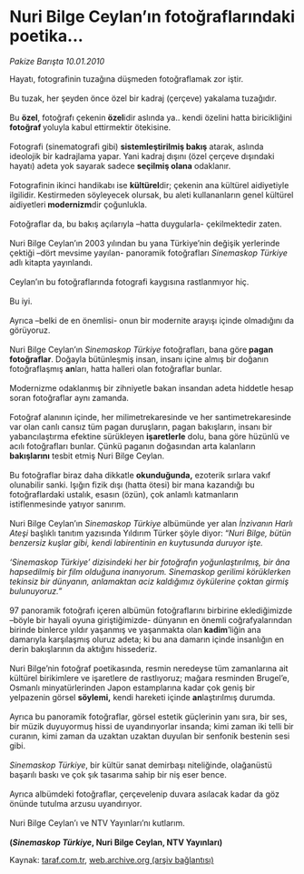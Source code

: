 # Nuri Bilge Ceylan’ın fotoğraflarındaki poetika...

*Pakize Barışta 10.01.2010*

<div class="yazi">Hayatı, fotografinin tuzağına düşmeden fotoğraflamak zor iştir. <br/><br/>Bu tuzak, her şeyden önce özel bir kadraj (çerçeve) yakalama tuzağıdır. <br/><br/>Bu <b>özel</b>, fotoğrafı çekenin <b>özel</b>idir aslında ya.. kendi özelini hatta biricikliğini <b>fotoğraf </b>yoluyla kabul ettirmektir ötekisine. <br/><br/>Fotografi (sinematografi gibi) <b>sistemleştirilmiş bakış</b> atarak, aslında ideolojik bir kadrajlama yapar. Yani kadraj dışını (özel çerçeve dışındaki hayatı) adeta yok sayarak sadece <b>seçilmiş olana</b> odaklanır. <br/><br/>Fotografinin ikinci handikabı ise <b>kültürel</b>dir; çekenin ana kültürel aidiyetiyle ilgilidir. Kestirmeden söyleyecek olursak, bu aleti kullananların genel kültürel aidiyetleri<b> modernizm</b>dir çoğunlukla. <br/><br/>Fotoğraflar da, bu bakış açılarıyla –hatta duygularla- çekilmektedir zaten. <br/><br/>Nuri Bilge Ceylan’ın 2003 yılından bu yana Türkiye’nin değişik yerlerinde çektiği –dört mevsime yayılan- panoramik fotoğrafları<i> Sinemaskop Türkiye<b> </b></i>adlı kitapta yayınlandı. <br/><br/>Ceylan’ın bu fotoğraflarında fotografi kaygısına rastlanmıyor hiç. <br/><br/>Bu iyi. <br/><br/>Ayrıca –belki de en önemlisi- onun bir modernite arayışı içinde olmadığını da görüyoruz. <br/><br/>Nuri Bilge Ceylan’ın<i> Sinemaskop Türkiye</i> fotoğrafları, bana göre<b> pagan fotoğraflar</b>. Doğayla bütünleşmiş insan, insanı içine almış bir doğanın fotoğraflaşmış <b>an</b>ları, hatta halleri olan fotoğraflar bunlar. <br/><br/>Modernizme odaklanmış bir zihniyetle bakan insandan adeta hiddetle hesap soran fotoğraflar aynı zamanda. <br/><br/>Fotoğraf alanının içinde, her milimetrekaresinde ve her santimetrekaresinde var olan canlı cansız tüm pagan duruşların, pagan bakışların, insanı bir yabancılaştırma efektine sürükleyen <b>işaretlerle</b> dolu, bana göre hüzünlü ve acılı fotoğrafları bunlar. Çünkü paganın doğasından arta kalanların <b>bakışlarını</b> tesbit etmiş Nuri Bilge Ceylan. <br/><br/>Bu fotoğraflar biraz daha dikkatle <b>okunduğunda,</b> ezoterik sırlara vakıf olunabilir sanki. Işığın fizik dışı (hatta ötesi) bir mana kazandığı bu fotoğraflardaki ustalık, esasın (özün), çok anlamlı katmanların istiflenmesinde yatıyor sanırım. <br/><br/>Nuri Bilge Ceylan’ın<i> Sinemaskop Türkiye</i> albümünde yer alan <i>İnzivanın Harlı Ateşi </i>başlıklı tanıtım yazısında Yıldırım Türker şöyle diyor: “<i>Nuri Bilge, bütün benzersiz kuşlar gibi, kendi labirentinin en kuytusunda duruyor işte. <br/><br/>‘Sinemaskop Türkiye’ dizisindeki her bir fotoğrafın yoğunlaştırılmış, bir âna hapsedilmiş bir film olduğuna inanıyorum. Sinemaskop gerilimi körüklerken tekinsiz bir dünyanın, anlamaktan aciz kaldığımız öykülerine çoktan girmiş bulunuyoruz.”</i> <br/><br/>97 panoramik fotoğrafı içeren albümün fotoğraflarını birbirine eklediğimizde –böyle bir hayali oyuna giriştiğimizde- dünyanın en önemli coğrafyalarından birinde binlerce yıldır yaşanmış ve yaşanmakta olan<b> kadim</b>’liğin ana damarıyla karşılaşmış oluruz adeta; ki bu ana damarın içinde insanlığın en derin bakışlarının da aktığını hissederiz. <br/><br/>Nuri Bilge’nin fotoğraf poetikasında, resmin neredeyse tüm zamanlarına ait kültürel birikimlere ve işaretlere de rastlıyoruz; mağara resminden Brugel’e, Osmanlı minyatürlerinden Japon estamplarına kadar çok geniş bir yelpazenin görsel <b>söylemi,</b> kendi hareketi içinde <b>an</b>laştırılmış durumda. <br/><br/>Ayrıca bu panoramik fotoğraflar, görsel estetik güçlerinin yanı sıra, bir ses, bir müzik duyuyormuş hissi de uyandırıyorlar insanda; kimi zaman iki telli bir curanın, kimi zaman da uzaktan uzaktan duyulan bir senfonik bestenin sesi gibi.<i> <br/><br/>Sinemaskop Türkiye</i>, bir kültür sanat demirbaşı niteliğinde, olağanüstü başarılı baskı ve çok şık tasarıma sahip bir niş eser bence. <br/><br/>Ayrıca albümdeki fotoğraflar, çerçevelenip duvara asılacak kadar da göz önünde tutulma arzusu uyandırıyor. <br/><br/>Nuri Bilge Ceylan’ı ve NTV Yayınları’nı kutlarım.<b> <br/><br/>(<i>Sinemaskop Türkiye</i>, Nuri Bilge Ceylan, NTV Yayınları)</b>
</div>

Kaynak: [taraf.com.tr](http://taraf.com.tr:80/makale/9447.htm), [web.archive.org (arşiv bağlantısı)](http://web.archive.org/web/20100325091714/http://taraf.com.tr:80/makale/9447.htm)
